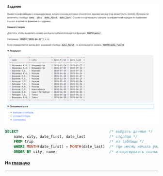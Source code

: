 

<img src="../art/1.6.7.task.png" alt="solution" >

```sql
SELECT                                          /* выбрать данные */
    name, city, date_first, date_last           /* столбцы */
    FROM trip                                   /* из таблицы */
    WHERE MONTH(date_first) = MONTH(date_last)  /* где месяц начала равен месяцу конца командировки */
    ORDER BY city, name;                        /* отсортировать сначала по городам потом по именам в алф. порядке */
```

#### На [главную](https://github.com/BEPb/stepik_sql#readme)

---


